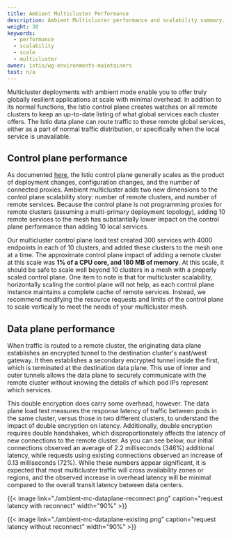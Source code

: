 ```yaml
---
title: Ambient Multicluster Performance
description: Ambient Multicluster performance and scalability summary.
weight: 30
keywords:
  - performance
  - scalability
  - scale
  - multicluster
owner: istio/wg-environments-maintainers
test: n/a
---
```


Multicluster deployments with ambient mode enable you to offer truly globally resilient applications at scale with minimal overhead. In addition to its normal functions, the Istio control plane creates watches on all remote clusters to keep an up-to-date listing of what global services each cluster offers. The Istio data plane can route traffic to these remote global services, either as a part of normal traffic distribution, or specifically when the local service is unavailable.

## Control plane performance

As documented [here](/docs/ops/deployment/performance-and-scalability), the Istio control plane generally scales as the product of deployment changes, configuration changes, and the number of connected proxies. Ambient multicluster adds two new dimensions to the control plane scalability story: number of remote clusters, and number of remote services. Because the control plane is not programming proxies for remote clusters (assuming a multi-primary deployment topology), adding 10 remote services to the mesh has substantially lower impact on the control plane performance than adding 10 local services.

Our multicluster control plane load test created 300 services with 4000 endpoints in each of 10 clusters, and added these clusters to the mesh one at a time. The approximate control plane impact of adding a remote cluster at this scale was **1% of a CPU core, and 180 MB of memory**. At this scale, it should be safe to scale well beyond 10 clusters in a mesh with a properly scaled control plane. One item to note is that for multicluster scalability, horizontally scaling the control plane will not help, as each control plane instance maintains a complete cache of remote services. Instead, we recommend modifying the resource requests and limits of the control plane to scale vertically to meet the needs of your multicluster mesh.

## Data plane performance

When traffic is routed to a remote cluster, the originating data plane establishes an encrypted tunnel to the destination cluster's east/west gateway. It then establishes a secondary encrypted tunnel inside the first, which is terminated at the destination data plane. This use of inner and outer tunnels allows the data plane to securely communicate with the remote cluster without knowing the details of which pod IPs represent which services.

This double encryption does carry some overhead, however. The data plane load test measures the response latency of traffic between pods in the same cluster, versus those in two different clusters, to understand the impact of double encryption on latency. Additionally, double encryption requires double handshakes, which disproportionately affects the latency of new connections to the remote cluster. As you can see below, our initial connections observed an average of 2.2 milliseconds (346%) additional latency, while requests using existing connections observed an increase of 0.13 milliseconds (72%). While these numbers appear significant, it is expected that most multicluster traffic will cross availability zones or regions, and the observed increase in overhead latency will be minimal compared to the overall transit latency between data centers.

{{< image link="./ambient-mc-dataplane-reconnect.png" caption="request latency with reconnect" width="90%" >}}

{{< image link="./ambient-mc-dataplane-existing.png" caption="request latency without reconnect" width="90%" >}}
